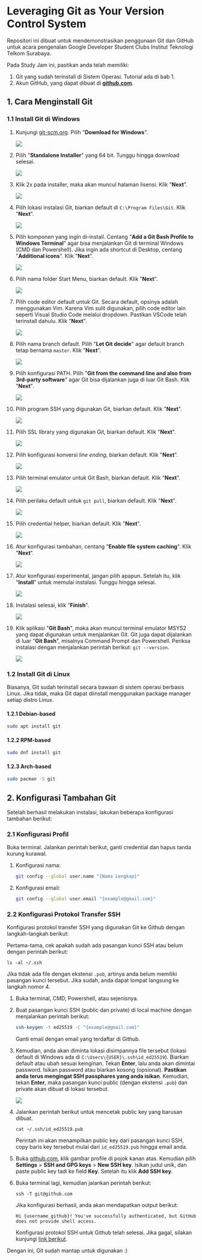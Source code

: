 # Leveraging Git as Your Version Control System

Repositori ini dibuat untuk mendemonstrasikan penggunaan Git dan GitHub untuk acara pengenalan Google Developer Student Clubs Institut Teknologi Telkom Surabaya.

Pada Study Jam ini, pastikan anda telah memiliki:

1. Git yang sudah terinstall di Sistem Operasi. Tutorial ada di bab 1.
2. Akun GitHub, yang dapat dibuat di [**github.com**](https://github.com/).

## 1. Cara Menginstall Git


### 1.1 Install Git di Windows

1. Kunjungi [git-scm.org](https://git-scm.org). Pilih "**Download for Windows**".

    ![](./assets/1.%20Kunjungi%20web%20git-scm.com.png)

2. Pilih "**Standalone Installer**" yang 64 bit. Tunggu hingga download selesai.

    ![](./assets/2.%20Pilih%20standalone%20installer%2064-bit.png)

3. Klik 2x pada installer, maka akan muncul halaman lisensi. Klik "**Next**".

    ![](./assets/3.%20Klik%20installer,%20maka%20akan%20muncul%20halaman%20lisensi.png)

4. Pilih lokasi instalasi Git, biarkan default di `C:\Program Files\Git`. Klik "**Next**".

    ![](./assets/4.%20Pilih%20lokasi%20instalasi%20Git.png)

5. Pilih komponen yang ingin di-install. Centang "**Add a Git Bash Profile to Windows Terminal**" agar bisa menjalankan Git di terminal Windows (CMD dan Powershell). Jika ingin ada shortcut di Desktop, centang "**Additional icons**". Klik "**Next**".

    ![](./assets/5.%20Pilih%20komponen%20yang%20akan%20diinstall.png)

6. Pilih nama folder Start Menu, biarkan default. Klik "**Next**".

    ![](./assets/6.%20Pilih%20nama%20shortcut.png)

7. Pilih code editor default untuk Git. Secara default, opsinya adalah menggunakan Vim. Karena Vim sulit digunakan, pilih code editor lain seperti Visual Studio Code melalui dropdown. Pastikan VSCode telah terinstall dahulu. Klik "**Next**".

    ![](./assets/7.%20Pilih%20default%20code%20editor.png)

8. Pilih nama branch default. Pilih "**Let Git decide**" agar default branch tetap bernama `master`. Klik "**Next**".

    ![](./assets/8.%20Pilih%20nama%20branch%20default.png)

9. Pilih konfigurasi PATH. Pilih "**Git from the command line and also from 3rd-party software**" agar Git bisa dijalankan juga di luar Git Bash. Klik "**Next**".

    ![](./assets/9.%20Pilih%20konfigurasi%20PATH.png)

10. Pilih program SSH yang digunakan Git, biarkan default. Klik "**Next**".

    ![](./assets/10.%20Pilih%20bundled%20SSH.png)

11. Pilih SSL library yang digunakan Git, biarkan default. Klik "**Next**".

    ![](./assets/11.%20Pilih%20OpenSSL%20library.png)

12. Pilih konfigurasi konversi *line ending*, biarkan default. Klik "**Next**".

    ![](./assets/12.%20Pilih%20checkout%20Windows-style.png)

13. Pilih terminal emulator untuk Git Bash, biarkan default. Klik "**Next**".

    ![](./assets/13.%20Pilih%20MinTTY%20sebagai%20terminal%20emulator.png)

14. Pilih perilaku default untuk `git pull`, biarkan default. Klik "**Next**".

    ![](./assets/14.%20Pilih%20default%20behaviour%20untuk%20git%20pull.png)

15. Pilih credential helper, biarkan default. Klik "**Next**".

    ![](./assets/15.%20Pilih%20Git%20Credential%20Manager.png)

16. Atur konfigurasi tambahan, centang "**Enable file system caching**". Klik "**Next**".

    ![](./assets/16.%20Pilih%20enable%20file%20system%20caching.png)

17. Atur konfigurasi experimental, jangan pilih apapun. Setelah itu, klik "**Install**" untuk memulai instalasi. Tunggu hingga selesai.

    ![](./assets/17.%20Jangan%20pilih%20fitur%20experimental.png)

18. Instalasi selesai, klik "**Finish**".

    ![](./assets/18.%20Instalasi%20telah%20selesai.png)

19. Klik aplikasi "**Git Bash**", maka akan muncul terminal emulator MSYS2 yang dapat digunakan untuk menjalankan Git. Git juga dapat dijalankan di luar "**Git Bash**", misalnya Command Prompt dan Powershell. Periksa instalasi dengan menjalankan perintah berikut: `git --version`. 

    ![](./assets/19.%20Git%20bisa%20diakses%20di%20MSYS2%20maupun%20terminal%20bawaan%20Windows.png)

### 1.2 Install Git di Linux

Biasanya, Git sudah terinstall secara bawaan di sistem operasi berbasis Linux. Jika tidak, maka Git dapat diinstall menggunakan package manager setiap distro Linux.

#### 1.2.1 Debian-based

```bash
sudo apt install git
```

#### 1.2.2 RPM-based

```bash
sudo dnf install git
```

#### 1.2.3 Arch-based

```bash
sudo pacman -S git
```

## 2. Konfigurasi Tambahan Git

Setelah berhasil melakukan instalasi, lakukan beberapa konfigurasi tambahan berikut:

### 2.1 Konfigurasi Profil

Buka terminal. Jalankan perintah berikut, ganti credential dan hapus tanda kurung kurawal.

1. Konfigurasi nama:

    ```bash
    git config --global user.name "{Nama Lengkap}"
    ```

2. Konfigurasi email:

    ```bash
    git config --global user.email "{example@gmail.com}"
    ```

### 2.2 Konfigurasi Protokol Transfer SSH

Konfigurasi protokol transfer SSH yang digunakan Git ke Github dengan langkah-langkah berikut:

Pertama-tama, cek apakah sudah ada pasangan kunci SSH atau belum dengan perintah berikut:

```
ls -al ~/.ssh
```

Jika tidak ada file dengan ekstensi `.pub`, artinya anda belum memiliki pasangan kunci tersebut. Jika sudah, anda dapat lompat langsung ke langkah nomor 4.

1. Buka terminal, CMD, Powershell, atau sejenisnya.
2. Buat pasangan kunci SSH (public dan private) di local machine dengan menjalankan perintah berikut:
    ```bash
    ssh-keygen -t ed25519 -C "{example@gmail.com}"
    ```
    Ganti email dengan email yang terdaftar di Github.
3. Kemudian, anda akan diminta lokasi disimpannya file tersebut (lokasi default di Windows ada di `C:\Users\{USER}\.ssh\id_ed25519`). Biarkan default atau ubah sesuai keinginan. Tekan **Enter**, lalu anda akan dimintai password. Isikan password atau biarkan kosong (opsional). **Pastikan anda terus mengingat SSH passphares yang anda isikan**. Kemudian, tekan **Enter**, maka pasangan kunci public (dengan ekstensi `.pub`) dan private akan dibuat di lokasi tersebut.

    ![](./assets/generate-ssh-key.png)

4. Jalankan perintah berikut untuk mencetak public key yang barusan dibuat.

    ```
    cat ~/.ssh/id_ed25519.pub
    ```
    Perintah ini akan menampilkan public key dari pasangan kunci SSH, copy baris key tersebut mulai dari `id_ed25519.pub` hingga email anda.

5. Buka [github.com](https://github.com), klik gambar profile di pojok kanan atas. Kemudian pilih **Settings** > **SSH and GPG keys** > **New SSH key**. Isikan judul unik, dan paste public key tadi ke field **Key**. Setelah itu klik **Add SSH key**.

6. Buka terminal lagi, kemudian jalankan perintah berikut:
    ```
    ssh -T git@github.com
    ```
    Jika konfigurasi berhasil, anda akan mendapatkan output berikut:
    ```
    Hi {username_github}! You've successfully authenticated, but GitHub does not provide shell access.
    ```
    Konfigurasi protokol SSH untuk Github telah selesai. Jika gagal, silakan kunjungi [link berikut](https://docs.github.com/en/authentication/troubleshooting-ssh/error-permission-denied-publickey).

Dengan ini, Git sudah mantap untuk digunakan :)
